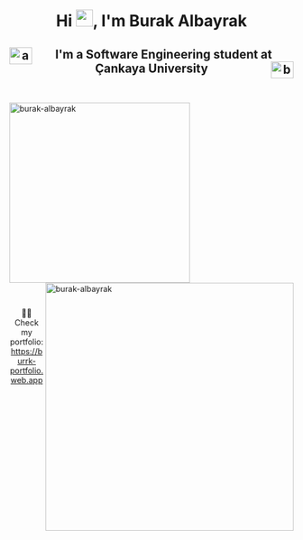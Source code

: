 <h1 align="center">Hi <img src="https://media.tenor.com/SNL9_xhZl9oAAAAi/waving-hand-joypixels.gif" width="30px" />, I'm Burak Albayrak</h1>

<h2 align="center">
  <a href="https://linkedin.com/in/ahmet-burak-albayrak-8b5b44230" target="blank">
    <img align="left" src="https://raw.githubusercontent.com/rahuldkjain/github-profile-readme-generator/master/src/images/icons/Social/linked-in-alt.svg" alt="ahmet-burak-albayrak-8b5b44230" height="30" width="40" />
  </a>
  I'm a Software Engineering student at Çankaya University
  <a href="https://www.leetcode.com/burak-albayrak" target="blank">
    <img align="right" src="https://raw.githubusercontent.com/rahuldkjain/github-profile-readme-generator/master/src/images/icons/Social/leet-code.svg" alt="burak-albayrak" height="30" width="40" />
  </a>
</h2>

<p>&nbsp;</p>

<p>
  <img align="center" src="https://github-readme-stats.vercel.app/api/top-langs?username=burak-albayrak&show_icons=true&locale=en&layout=compact" width="320" alt="burak-albayrak" />
  <img align="right" src="https://github-readme-streak-stats.herokuapp.com/?user=burak-albayrak&" width="440" alt="burak-albayrak" />
</p>

<p>&nbsp;</p>

<p align="center">
  👨‍💻 Check my portfolio: <a href="https://burrk-portfolio.web.app">https://burrk-portfolio.web.app</a>
</p>
